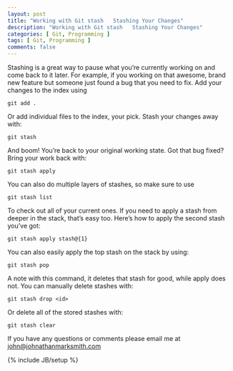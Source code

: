 ```yaml
---
layout: post
title: "Working with Git stash   Stashing Your Changes"
description: "Working with Git stash   Stashing Your Changes"
categories: [ Git, Programming ]
tags: [ Git, Programming ]
comments: false
---
```


Stashing is a great way to pause what you’re currently working on and come back to it later. For example, if you working on that awesome, brand new feature but someone just found a bug that you need to fix. Add your changes to the index using

	git add .

Or add individual files to the index, your pick. Stash your changes away with:

	git stash

And boom! You’re back to your original working state. Got that bug fixed? Bring your work back with:

	git stash apply

You can also do multiple layers of stashes, so make sure to use

	git stash list

To check out all of your current ones. If you need to apply a stash from deeper in the stack, that’s easy too. Here’s how to apply the second stash you’ve got:

	git stash apply stash@{1}

You can also easily apply the top stash on the stack by using:

	git stash pop

A note with this command, it deletes that stash for good, while apply does not. You can manually delete stashes with:

	git stash drop <id>

Or delete all of the stored stashes with:

	git stash clear

If you have any questions or comments please email me at <a href="mailto:john@johnathanmarksmith.com">john@johnathanmarksmith.com</a>

{% include JB/setup %}
